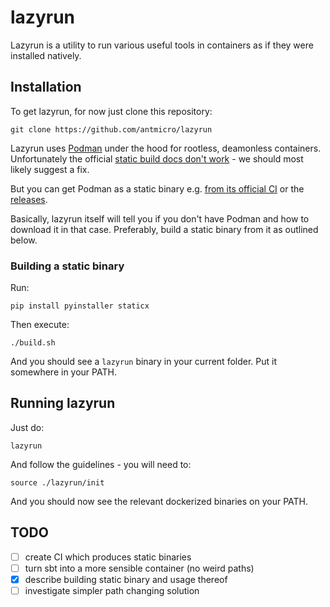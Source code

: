 # lazyrun

Lazyrun is a utility to run various useful tools in containers as if they were installed natively.

## Installation

To get lazyrun, for now just clone this repository:

```
git clone https://github.com/antmicro/lazyrun
```

Lazyrun uses [Podman](https://podman.io/) under the hood for rootless, deamonless containers.
Unfortunately the official [static build docs don't work](https://podman.io/getting-started/installation#static-build) - we should most likely suggest a fix.

But you can get Podman as a static binary e.g. [from its official CI](https://cirrus-ci.com/task/5125306349518848) or the [releases](https://github.com/antmicro/lazyrun/releases/download/0.1/podman).

Basically, lazyrun itself will tell you if you don't have Podman and how to
download it in that case.
Preferably, build a static binary from it as outlined below.

### Building a static binary

Run:

```
pip install pyinstaller staticx
```

Then execute:

```
./build.sh
```

And you should see a `lazyrun` binary in your current folder.
Put it somewhere in your PATH.

## Running lazyrun

Just do:

```
lazyrun
```

And follow the guidelines - you will need to:

```
source ./lazyrun/init
```

And you should now see the relevant dockerized binaries on your PATH.

## TODO

* [ ] create CI which produces static binaries
* [ ] turn sbt into a more sensible container (no weird paths)
* [X] describe building static binary and usage thereof
* [ ] investigate simpler path changing solution
